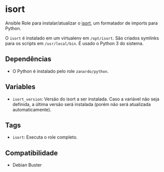 # isort

Ansible Role para instalar/atualizar o [isort](https://github.com/PyCQA/isort), um
formatador de imports para Python.

O `isort` é instalado em um virtualenv em `/opt/isort`. São criados symlinks para os
scripts em `/usr/local/bin`. É usado o Python 3 do sistema.

## Dependências

- O Python é instalado pelo role `zanardo/python`.

## Variables

* `isort_version`: Versão do isort a ser instalada. Caso a variável não seja definida, a
  última versão será instalada (porém não será atualizada automaticamente).

## Tags

- `isort`: Executa o role completo.

## Compatibilidade

- Debian Buster
